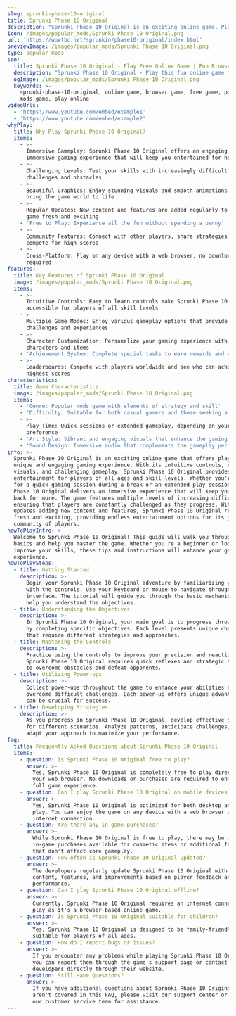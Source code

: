 ```yaml
---
slug: sprunki-phase-10-original
title: Sprunki Phase 10 Original
description: "Sprunki Phase 10 Original is an exciting online game. Play for free directly in your browser!"
icon: /images/popular_mods/Sprunki Phase 10 Original.png
url: 'https://wowtbc.net/sprunkin/phase10-original/index.html'
previewImage: /images/popular_mods/Sprunki Phase 10 Original.png
type: popular mods
seo:
  title: Sprunki Phase 10 Original - Play Free Online Game | Fun Browser Games
  description: "Sprunki Phase 10 Original - Play this fun online game for free in your browser. No download required!"
  ogImage: /images/popular_mods/Sprunki Phase 10 Original.png
  keywords: >-
    sprunki-phase-10-original, online game, browser game, free game, popular
    mods game, play online
videoUrls:
  - 'https://www.youtube.com/embed/example1'
  - 'https://www.youtube.com/embed/example2'
whyPlay:
  title: Why Play Sprunki Phase 10 Original?
  items:
    - >-
      Immersive Gameplay: Sprunki Phase 10 Original offers an engaging and
      immersive gaming experience that will keep you entertained for hours
    - >-
      Challenging Levels: Test your skills with increasingly difficult
      challenges and obstacles
    - >-
      Beautiful Graphics: Enjoy stunning visuals and smooth animations that
      bring the game world to life
    - >-
      Regular Updates: New content and features are added regularly to keep the
      game fresh and exciting
    - 'Free to Play: Experience all the fun without spending a penny'
    - >-
      Community Features: Connect with other players, share strategies, and
      compete for high scores
    - >-
      Cross-Platform: Play on any device with a web browser, no downloads
      required
features:
  title: Key Features of Sprunki Phase 10 Original
  image: /images/popular_mods/Sprunki Phase 10 Original.png
  items:
    - >-
      Intuitive Controls: Easy to learn controls make Sprunki Phase 10 Original
      accessible for players of all skill levels
    - >-
      Multiple Game Modes: Enjoy various gameplay options that provide different
      challenges and experiences
    - >-
      Character Customization: Personalize your gaming experience with unique
      characters and items
    - 'Achievement System: Complete special tasks to earn rewards and recognition'
    - >-
      Leaderboards: Compete with players worldwide and see who can achieve the
      highest scores
characteristics:
  title: Game Characteristics
  image: /images/popular_mods/Sprunki Phase 10 Original.png
  items:
    - 'Genre: Popular mods game with elements of strategy and skill'
    - 'Difficulty: Suitable for both casual gamers and those seeking a challenge'
    - >-
      Play Time: Quick sessions or extended gameplay, depending on your
      preference
    - 'Art Style: Vibrant and engaging visuals that enhance the gaming experience'
    - 'Sound Design: Immersive audio that complements the gameplay perfectly'
info: >-
  Sprunki Phase 10 Original is an exciting online game that offers players a
  unique and engaging gaming experience. With its intuitive controls, stunning
  visuals, and challenging gameplay, Sprunki Phase 10 Original provides hours of
  entertainment for players of all ages and skill levels. Whether you're looking
  for a quick gaming session during a break or an extended play session, Sprunki
  Phase 10 Original delivers an immersive experience that will keep you coming
  back for more. The game features multiple levels of increasing difficulty,
  ensuring that players are constantly challenged as they progress. With regular
  updates adding new content and features, Sprunki Phase 10 Original remains
  fresh and exciting, providing endless entertainment options for its growing
  community of players.
howToPlayIntro: >-
  Welcome to Sprunki Phase 10 Original! This guide will walk you through the
  basics and help you master the game. Whether you're a beginner or looking to
  improve your skills, these tips and instructions will enhance your gaming
  experience.
howToPlaySteps:
  - title: Getting Started
    description: >-
      Begin your Sprunki Phase 10 Original adventure by familiarizing yourself
      with the controls. Use your keyboard or mouse to navigate through the game
      interface. The tutorial will guide you through the basic mechanics and
      help you understand the objectives.
  - title: Understanding the Objectives
    description: >-
      In Sprunki Phase 10 Original, your main goal is to progress through levels
      by completing specific objectives. Each level presents unique challenges
      that require different strategies and approaches.
  - title: Mastering the Controls
    description: >-
      Practice using the controls to improve your precision and reaction time.
      Sprunki Phase 10 Original requires quick reflexes and strategic thinking
      to overcome obstacles and defeat opponents.
  - title: Utilizing Power-ups
    description: >-
      Collect power-ups throughout the game to enhance your abilities and
      overcome difficult challenges. Each power-up offers unique advantages that
      can be crucial for success.
  - title: Developing Strategies
    description: >-
      As you progress in Sprunki Phase 10 Original, develop effective strategies
      for different scenarios. Analyze patterns, anticipate challenges, and
      adapt your approach to maximize your performance.
faq:
  title: Frequently Asked Questions about Sprunki Phase 10 Original
  items:
    - question: Is Sprunki Phase 10 Original free to play?
      answer: >-
        Yes, Sprunki Phase 10 Original is completely free to play directly in
        your web browser. No downloads or purchases are required to enjoy the
        full game experience.
    - question: Can I play Sprunki Phase 10 Original on mobile devices?
      answer: >-
        Yes, Sprunki Phase 10 Original is optimized for both desktop and mobile
        play. You can enjoy the game on any device with a web browser and
        internet connection.
    - question: Are there any in-game purchases?
      answer: >-
        While Sprunki Phase 10 Original is free to play, there may be optional
        in-game purchases available for cosmetic items or additional features
        that don't affect core gameplay.
    - question: How often is Sprunki Phase 10 Original updated?
      answer: >-
        The developers regularly update Sprunki Phase 10 Original with new
        content, features, and improvements based on player feedback and game
        performance.
    - question: Can I play Sprunki Phase 10 Original offline?
      answer: >-
        Currently, Sprunki Phase 10 Original requires an internet connection to
        play as it's a browser-based online game.
    - question: Is Sprunki Phase 10 Original suitable for children?
      answer: >-
        Yes, Sprunki Phase 10 Original is designed to be family-friendly and
        suitable for players of all ages.
    - question: How do I report bugs or issues?
      answer: >-
        If you encounter any problems while playing Sprunki Phase 10 Original,
        you can report them through the game's support page or contact the
        developers directly through their website.
    - question: Still Have Questions?
      answer: >-
        If you have additional questions about Sprunki Phase 10 Original that
        aren't covered in this FAQ, please visit our support center or contact
        our customer service team for assistance.
---
```


